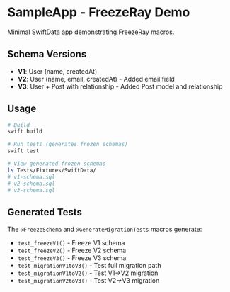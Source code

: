 # SampleApp - FreezeRay Demo

Minimal SwiftData app demonstrating FreezeRay macros.

## Schema Versions

- **V1**: User (name, createdAt)
- **V2**: User (name, email, createdAt) - Added email field
- **V3**: User + Post with relationship - Added Post model and relationship

## Usage

```bash
# Build
swift build

# Run tests (generates frozen schemas)
swift test

# View generated frozen schemas
ls Tests/Fixtures/SwiftData/
# v1-schema.sql
# v2-schema.sql
# v3-schema.sql
```

## Generated Tests

The `@FreezeSchema` and `@GenerateMigrationTests` macros generate:

- `test_freezeV1()` - Freeze V1 schema
- `test_freezeV2()` - Freeze V2 schema
- `test_freezeV3()` - Freeze V3 schema
- `test_migrationV1toV3()` - Test full migration path
- `test_migrationV1toV2()` - Test V1→V2 migration
- `test_migrationV2toV3()` - Test V2→V3 migration
